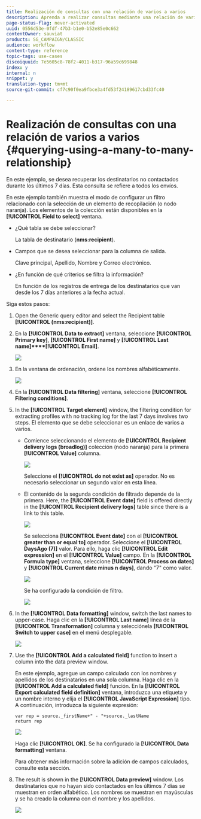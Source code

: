 ```yaml
---
title: Realización de consultas con una relación de varios a varios
description: Aprenda a realizar consultas mediante una relación de varios a varios
page-status-flag: never-activated
uuid: 0556d53e-0fdf-47b3-b1e0-b52e85e0c662
contentOwner: sauviat
products: SG_CAMPAIGN/CLASSIC
audience: workflow
content-type: reference
topic-tags: use-cases
discoiquuid: 7e5605c8-78f2-4011-b317-96a59c699848
index: y
internal: n
snippet: y
translation-type: tm+mt
source-git-commit: cf7c90f0ea9fbce3a4fd53f24189617cbd33fc40

---
```



# Realización de consultas con una relación de varios a varios {#querying-using-a-many-to-many-relationship}

En este ejemplo, se desea recuperar los destinatarios no contactados durante los últimos 7 días. Esta consulta se refiere a todos los envíos.

En este ejemplo también muestra el modo de configurar un filtro relacionado con la selección de un elemento de recopilación (o nodo naranja). Los elementos de la colección están disponibles en la **[!UICONTROL Field to select]** ventana.

* ¿Qué tabla se debe seleccionar?

   La tabla de destinatario (**nms:recipient**).

* Campos que se desea seleccionar para la columna de salida.

   Clave principal, Apellido, Nombre y Correo electrónico.

* ¿En función de qué criterios se filtra la información?

   En función de los registros de entrega de los destinatarios que van desde los 7 días anteriores a la fecha actual.

Siga estos pasos:

1. Open the Generic query editor and select the Recipient table **[!UICONTROL (nms:recipient)]**.
1. En la **[!UICONTROL Data to extract]** ventana, seleccione **[!UICONTROL Primary key]**, **[!UICONTROL First name]** y **[!UICONTROL Last name]****[!UICONTROL Email]**.

   ![](assets/query_editor_nveau_33.png)

1. En la ventana de ordenación, ordene los nombres alfabéticamente.

   ![](assets/query_editor_nveau_34.png)

1. En la **[!UICONTROL Data filtering]** ventana, seleccione **[!UICONTROL Filtering conditions]**.
1. In the **[!UICONTROL Target element]** window, the filtering condition for extracting profiles with no tracking log for the last 7 days involves two steps. El elemento que se debe seleccionar es un enlace de varios a varios.

   * Comience seleccionando el elemento de **[!UICONTROL Recipient delivery logs (broadlog)]** colección (nodo naranja) para la primera **[!UICONTROL Value]** columna.

      ![](assets/query_editor_nveau_67.png)

      Seleccione el **[!UICONTROL do not exist as]** operador. No es necesario seleccionar un segundo valor en esta línea.

   * El contenido de la segunda condición de filtrado depende de la primera. Here, the **[!UICONTROL Event date]** field is offered directly in the **[!UICONTROL Recipient delivery logs]** table since there is a link to this table.

      ![](assets/query_editor_nveau_36.png)

      Se selecciona **[!UICONTROL Event date]** con el **[!UICONTROL greater than or equal to]** operador. Seleccione el **[!UICONTROL DaysAgo (7)]** valor. Para ello, haga clic **[!UICONTROL Edit expression]** en el **[!UICONTROL Value]** campo. En la **[!UICONTROL Formula type]** ventana, seleccione **[!UICONTROL Process on dates]** y **[!UICONTROL Current date minus n days]**, dando &quot;7&quot; como valor.

      ![](assets/query_editor_nveau_37.png)

      Se ha configurado la condición de filtro.

      ![](assets/query_editor_nveau_38.png)

1. In the **[!UICONTROL Data formatting]** window, switch the last names to upper-case. Haga clic en la **[!UICONTROL Last name]** línea de la **[!UICONTROL Transformation]** columna y selecciónela **[!UICONTROL Switch to upper case]** en el menú desplegable.

   ![](assets/query_editor_nveau_39.png)

1. Use the **[!UICONTROL Add a calculated field]** function to insert a column into the data preview window.

   En este ejemplo, agregue un campo calculado con los nombres y apellidos de los destinatarios en una sola columna. Haga clic en la **[!UICONTROL Add a calculated field]** función. En la **[!UICONTROL Export calculated field definition]** ventana, introduzca una etiqueta y un nombre interno y elija el **[!UICONTROL JavaScript Expression]** tipo. A continuación, introduzca la siguiente expresión:

   ```
   var rep = source._firstName+" - "+source._lastName
   return rep
   ```

   ![](assets/query_editor_nveau_40.png)

   Haga clic **[!UICONTROL OK]**. Se ha configurado la **[!UICONTROL Data formatting]** ventana.

   Para obtener más información sobre la adición de campos calculados, consulte esta sección.

1. The result is shown in the **[!UICONTROL Data preview]** window. Los destinatarios que no hayan sido contactados en los últimos 7 días se muestran en orden alfabético. Los nombres se muestran en mayúsculas y se ha creado la columna con el nombre y los apellidos.

   ![](assets/query_editor_nveau_41.png)
